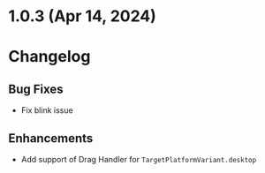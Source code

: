 # 1.0.3 (Apr 14, 2024)

# Changelog

## Bug Fixes
- Fix blink issue

## Enhancements
- Add support of Drag Handler for `TargetPlatformVariant.desktop`



